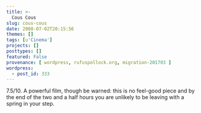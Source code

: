 ```yaml
---
title: >-
  Cous Cous
slug: cous-cous
date: 2008-07-02T20:15:56
themes: []
tags: [u'Cinema']
projects: []
posttypes: []
featured: False
provenance: [ wordpress, rufuspollock.org, migration-201703 ]
wordpress:
  - post_id: 333
---
```


7.5/10. A powerful film, though be warned: this is no feel-good piece and by the end of the two and a half hours you are unlikely to be leaving with a spring in your step.

